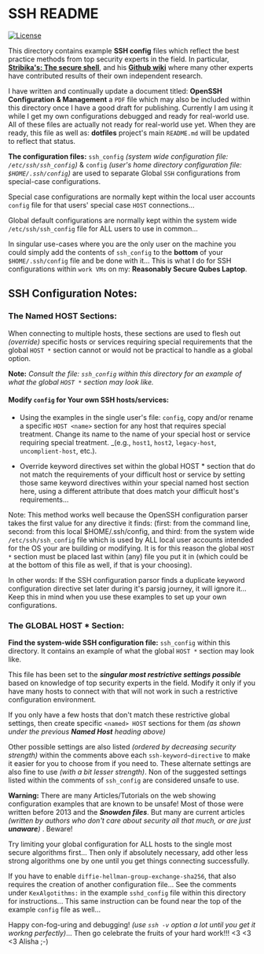 # SSH README

[![License](https://img.shields.io/badge/LICENSE-GPL%20v3.0-blue.svg)](https://www.gnu.org/licenses/gpl-3.0.en.html)

This directory contains example **SSH config** files which reflect the best practice methods from top security experts in the field.  In particular, [**Stribika's: The secure shell**](https://stribika.github.io/2015/01/04/secure-secure-shell.html), and his [**Github wiki**](https://github.com/stribika/stribika.github.io/wiki/Secure-Secure-Shell) where many other experts have contributed results of their own independent research.

I have written and continually update a document titled: **OpenSSH Configuration & Management** a `PDF` file which may also be included within this directory once I have a good draft for publishing.  Currently I am using it while I get my own configurations debugged and ready for real-world use.  All of these files are actually not ready for real-world use yet.  When they are ready, this file as well as: **dotfiles** project's main `README.md` will be updated to reflect that status.

**The configuration files:** `ssh_config` _(system wide configuration file: `/etc/ssh/ssh_config`)_ & `config` _(user's home directory configuration file: `$HOME/.ssh/config`)_ are used to separate Global `SSH` configurations from special-case configurations.

Special case configurations are normally kept within the local user accounts `config` file for that users' special case `HOST` connections... 

Global default configurations are normally kept within the system wide `/etc/ssh/ssh_config` file for ALL users to use in common...

In singular use-cases where you are the only user on the machine you could simply add the contents of `ssh_config` to the **bottom** of your `$HOME/.ssh/config` file and be done with it...  This is what I do for SSH configurations within `work VMs` on my: **Reasonably Secure Qubes Laptop**.

## SSH Configuration Notes:

### The Named HOST Sections:

When connecting to multiple hosts, these sections are used to flesh out _(override)_ specific hosts or services requiring special requirements that the global `HOST *` section cannot or would not be practical to handle as a global option.

>     
**Note:** _Consult the file: `ssh_config` within this directory for an example of what the global `HOST *` section may look like._

#### Modify `config` for Your own SSH hosts/services:

- Using the examples in the single user's file: `config`, copy and/or rename a specific `HOST <name>` section for any host that requires special treatment.  Change its name to the name of your special host or service requiring special treatment. _(e.g., `host1`, `host2`, `legacy-host`, `uncomplient-host`, etc.).

- Override keyword directives set within the global HOST * section that do not match the requirements of your difficult host or service by setting those same keyword directives within your special named host section here, using a different attribute that does match your difficult host's requirements...
 
Note: This method works well because the OpenSSH configuration parser takes the first value for any directive it finds: (first: from the command line, second: from this local $HOME/.ssh/config, and third: from the system wide `/etc/ssh/ssh_config` file which is used by ALL local user accounts intended for the OS your are building or modifying.  It is for this reason the global `HOST *` section must be placed last within (any) file you put it in (which could be at the bottom of this file as well, if that is your choosing). 

In other words: If the SSH configuration parsor finds a duplicate keyword configuration directive set later during it's parsig journey, it will ignore it... Keep this in mind when you use these examples to set up your own configurations. 

### The GLOBAL HOST * Section:

**Find the system-wide SSH configuration file:** `ssh_config` within this directory. It contains an example of what the global `HOST *` section may look like.

This file has been set to the **_singular most restrictive settings possible_** based on knowledge of top security experts in the field.  Modify it only if you have many hosts to connect with that will not work in such a restrictive configuration environment.

If you only have a few hosts that don't match these restrictive global settings, then create specific `<named> HOST` sections for them _(as shown under the previous **Named Host** heading above)_

Other possible settings are also listed _(ordered by decreasing security strength)_ within the comments above each `ssh-keyword~directive` to make it easier for you to choose from if you need to.  These alternate settings are also fine to use _(with a bit lesser strength)_.  Non of the suggested settings listed within the comments of `ssh_config` are considered unsafe to use. 

>     
**Warning:** There are many Articles/Tutorials on the web showing configuration examples that are known to be unsafe!  Most of those were written before 2013 and the **_Snowden files_**.  But many are current articles _(written by authors who don't care about security all that much, or are just **unaware**)_ .  Beware!

Try limiting your global configuration for ALL hosts to the single most secure algorithms first...  Then only if absolutely necessary, add other less strong algorithms one by one until you get things connecting successfully.

If you have to enable `diffie-hellman-group-exchange-sha256`, that also requires the creation of another configuration file...  See the comments under `KexAlgotithms:` in the example `sshd_config` file within this directory for instructions...  This same instruction can be found near the top of the example `config` file as well...

Happy con-fog-uring and debugging! _(use `ssh -v` option a lot until you get it workng perfectly)_...  Then go celebrate the fruits of your hard work!!! <3 <3 <3 Alisha ;-)

